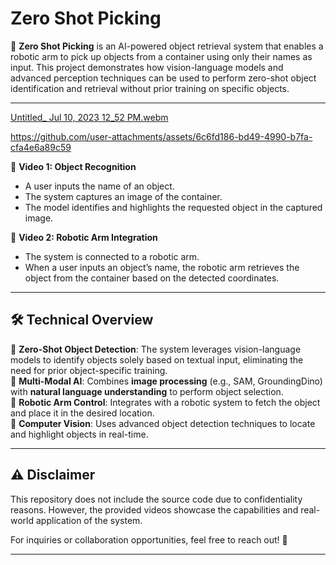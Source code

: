 # Zero Shot Picking  

🚀 **Zero Shot Picking** is an AI-powered object retrieval system that enables a robotic arm to pick up objects from a container using only their names as input. This project demonstrates how vision-language models and advanced perception techniques can be used to perform zero-shot object identification and retrieval without prior training on specific objects.  

---
[Untitled_ Jul 10, 2023 12_52 PM.webm](https://github.com/user-attachments/assets/2437f024-9bb1-45e4-a712-f08c8fdce7cb)


https://github.com/user-attachments/assets/6c6fd186-bd49-4990-b7fa-cfa4e6a89c59




🔹 **Video 1: Object Recognition**  
- A user inputs the name of an object.  
- The system captures an image of the container.  
- The model identifies and highlights the requested object in the captured image.  

🔹 **Video 2: Robotic Arm Integration**  
- The system is connected to a robotic arm.  
- When a user inputs an object’s name, the robotic arm retrieves the object from the container based on the detected coordinates.  

---

## 🛠 **Technical Overview**  

🔹 **Zero-Shot Object Detection**: The system leverages vision-language models to identify objects solely based on textual input, eliminating the need for prior object-specific training.  
🔹 **Multi-Modal AI**: Combines **image processing** (e.g., SAM, GroundingDino) with **natural language understanding** to perform object selection.  
🔹 **Robotic Arm Control**: Integrates with a robotic system to fetch the object and place it in the desired location.  
🔹 **Computer Vision**: Uses advanced object detection techniques to locate and highlight objects in real-time.  

---

## ⚠️ **Disclaimer**  
This repository does not include the source code due to confidentiality reasons. However, the provided videos showcase the capabilities and real-world application of the system.  

For inquiries or collaboration opportunities, feel free to reach out! 🚀  

---
